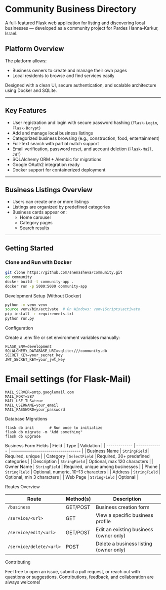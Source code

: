 # Community Business Directory

A full-featured Flask web application for listing and discovering local businesses — developed as a community project for Pardes Hanna-Karkur, Israel.

## Platform Overview

The platform allows:

- Business owners to create and manage their own pages  
- Local residents to browse and find services easily

Designed with a clean UI, secure authentication, and scalable architecture using Docker and SQLite.

---

## Key Features

- User registration and login with secure password hashing (`Flask-Login`, `Flask-Bcrypt`)
- Add and manage local business listings
- Categorized business browsing (e.g., construction, food, entertainment)
- Full-text search with partial match support
- Email verification, password reset, and account deletion (`Flask-Mail`, `JWT`)
- SQLAlchemy ORM + Alembic for migrations
- Google OAuth2 integration ready
- Docker support for containerized deployment

---

## Business Listings Overview

- Users can create one or more listings  
- Listings are organized by predefined categories  
- Business cards appear on:
  - Home carousel
  - Category pages
  - Search results

---

## Getting Started

### Clone and Run with Docker

```bash
git clone https://github.com/snenasheva/community.git
cd community
docker build -t community-app .
docker run -p 5000:5000 community-app
```

Development Setup (Without Docker)

```bash
python -m venv venv
source venv/bin/activate  # On Windows: venv\Scripts\activate
pip install -r requirements.txt
python run.py
```

Configuration

Create a .env file or set environment variables manually:

```env
FLASK_ENV=development
SQLALCHEMY_DATABASE_URI=sqlite:///community.db
SECRET_KEY=your_secret_key
JWT_SECRET_KEY=your_jwt_key
```

# Email settings (for Flask-Mail)

```
MAIL_SERVER=smtp.googlemail.com
MAIL_PORT=587
MAIL_USE_TLS=true
MAIL_USERNAME=your_email
MAIL_PASSWORD=your_password
```
 Database Migrations

```
flask db init   	# Run once to initialize
flask db migrate -m "Add something"
flask db upgrade
```

Business Form Fields
| Field         | Type          | Validation                          |
| ------------- | ------------- | ----------------------------------- |
| Business Name | `StringField` | Required, unique                    |
| Category      | `SelectField` | Required, 30+ predefined categories |
| Description   | `StringField` | Optional, max 120 characters        |
| Owner Name    | `StringField` | Required, unique among businesses   |
| Phone         | `StringField` | Optional, numeric, 10–13 characters |
| Address       | `StringField` | Optional, min 3 characters          |
| Web Page      | `StringField` | Optional                            |

Routes Overview

| Route                   | Method(s) | Description                            |
| ----------------------- | --------- | -------------------------------------- |
| `/business`             | GET/POST  | Business creation form                 |
| `/service/<url>`        | GET       | View a specific business profile       |
| `/service/edit/<url>`   | GET/POST  | Edit an existing business (owner only) |
| `/service/delete/<url>` | POST      | Delete a business listing (owner only) |


Contributing

Feel free to open an issue, submit a pull request, or reach out with questions or suggestions. Contributions, feedback, and collaboration are always welcome!



